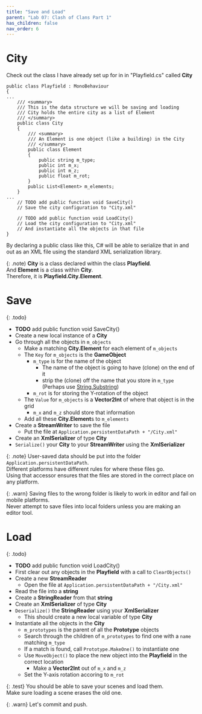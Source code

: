 ```yaml
---
title: "Save and Load"
parent: "Lab 07: Clash of Clans Part 1"
has_children: false
nav_order: 6
---
```


# City
Check out the class I have already set up for in in "Playfield.cs" called **City**
```
public class Playfield : MonoBehaviour
{
...
    /// <summary>
    /// This is the data structure we will be saving and loading
    /// City holds the entire city as a list of Element
    /// </summary>
    public class City
    {
        /// <summary>
        /// An Element is one object (like a building) in the City
        /// </summary>
        public class Element
        {
            public string m_type;
            public int m_x;
            public int m_z;
            public float m_rot;
        }
        public List<Element> m_elements;
    }
...
    // TODO add public function void SaveCity()
    // Save the city configuration to "City.xml"

    // TODO add public function void LoadCity()
    // Load the city configuration to "City.xml"
    // And instantiate all the objects in that file
}
```
By declaring a public class like this, C# will be able to serialize that in and out as an XML file using the standard XML serialization library.

{: .note)
**City** is a class declared within the class **Playfield**.\
And **Element** is a class within **City**.\
Therefore, it is **Playfield.City.Element**.

# Save

{: .todo}
* **TODO** add public function void SaveCity()
* Create a new local instance of a **City**
* Go through all the objects in `m_objects`
    * Make a matching **City.Element** for each element of `m_objects`
    * The `Key` for `m_objects` is the **GameObject**
        * `m_type` is for the name of the object
            * The name of the object is going to have (clone) on the end of it
            * strip the (clone) off the name that you store in `m_type`\
			(Perhaps use [String.Substring](https://learn.microsoft.com/en-us/dotnet/api/system.string.substring?view=net-7.0#system-string-substring(system-int32-system-int32)))
        * `m_rot` is for storing the Y-rotation of the object
    * The `Value` for `m_objects` is a **Vector2Int** of where that object is in the grid
        * `m_x` and `m_z` should store that information
    * Add all these **City.Element**s to `m_elements`
* Create a **StreamWriter** to save the file
    * Put the file at `Application.persistentDataPath + "/City.xml"`
* Create an **XmlSerializer** of type **City**
* `Serialize()` your **City** to your **StreamWriter** using the **XmlSerializer**

{: .note}
User-saved data should be put into the folder `Application.persistentDataPath`.\
Different platforms have different rules for where these files go.\
Using that accessor ensures that the files are stored in the correct place on any platform.

{: .warn}
Saving files to the wrong folder is likely to work in editor and fail on mobile platforms.\
Never attempt to save files into local folders unless you are making an editor tool.

# Load

{: .todo}
* **TODO** add public function void LoadCity()
* First clear out any objects in the **Playfield** with a call to `ClearObjects()`
* Create a new **StreamReader** 
    * Open the file at `Application.persistentDataPath + "/City.xml"`
* Read the file into a **string**
* Create a **StringReader** from that **string**
* Create an **XmlSerializer** of type **City**
* `Deserialize()` the **StringReader** using your **XmlSerializer**
    * This should create a new local variable of type **City**
* Instantiate all the objects in the **City**
    * `m_prototypes` is the parent of all the **Prototype** objects
    * Search through the children of `m_prototypes` to find one with a `name` matching `m_type`
    * If a match is found, call `Prototype.MakeOne()` to instantiate one
    * Use `MoveObject()` to place the new object into the **Playfield** in the correct location
        * Make a **Vector2Int** out of `m_x` and `m_z`
    * Set the Y-axis rotation accoring to `m_rot`

{: .test}
You should be able to save your scenes and load them.\
Make sure loading a scene erases the old one.

{: .warn}
Let's commit and push.




